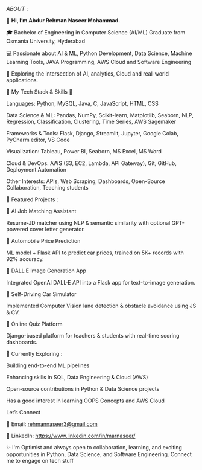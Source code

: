 _ABOUT_ :

👋 **Hi, I’m Abdur Rehman Naseer Mohammad.**

🎓 Bachelor of Engineering in Computer Science (AI/ML) Graduate from Osmania University, Hyderabad

💻 Passionate about AI & ML, Python Development, Data Science, Machine Learning Tools, JAVA Programming, AWS Cloud and Software Engineering

📍 Exploring the intersection of AI, analytics, Cloud and real-world applications.




🔧 My Tech Stack & Skills 🔧

Languages: Python, MySQL, Java, C, JavaScript, HTML, CSS

Data Science & ML: Pandas, NumPy, Scikit-learn, Matplotlib, Seaborn, NLP, Regression, Classification, Clustering, Time Series, AWS Sagemaker

Frameworks & Tools: Flask, Django, Streamlit, Jupyter, Google Colab, PyCharm editor, VS Code

Visualization: Tableau, Power BI, Seaborn, MS Excel, MS Word

Cloud & DevOps: AWS (S3, EC2, Lambda, API Gateway), Git, GitHub, Deployment Automation

Other Interests: APIs, Web Scraping, Dashboards, Open-Source Collaboration, Teaching students



📌 Featured Projects :

🔹 AI Job Matching Assistant

Resume-JD matcher using NLP & semantic similarity with optional GPT-powered cover letter generator.

🔹 Automobile Price Prediction

ML model + Flask API to predict car prices, trained on 5K+ records with 92% accuracy.

🔹 DALL·E Image Generation App

Integrated OpenAI DALL·E API into a Flask app for text-to-image generation.

🔹 Self-Driving Car Simulator

Implemented Computer Vision lane detection & obstacle avoidance using JS & CV.

🔹 Online Quiz Platform

Django-based platform for teachers & students with real-time scoring dashboards.



🌱 Currently Exploring :

Building end-to-end ML pipelines

Enhancing skills in SQL, Data Engineering & Cloud (AWS)

Open-source contributions in Python & Data Science projects

Has a good interest in learning OOPS Concepts and AWS Cloud 


Let’s Connect

📧 Email: rehmannaseer3@gmail.com

💼 LinkedIn: https://www.linkedin.com/in/marnaseer/

✨ I'm Optimist and always open to collaboration, learning, and exciting opportunities in Python, Data Science, and Software Engineering.
Connect me to engage on tech stuff

<!---
mar-naseer/mar-naseer is a ✨ special ✨ repository because its `README.md` (this file) appears on your GitHub profile.
You can click the Preview link to take a look at your changes.
--->
